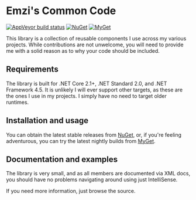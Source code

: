 # Emzi's Common Code

[![AppVeyor build status][4]][3]
[![NuGet][6]][5]
[![MyGet][8]][7]

This library is a collection of reusable components I use across my various projects. While contributions are not 
unwelcome, you will need to provide me with a solid reason as to why your code should be included.

## Requirements
The library is built for .NET Core 2.1+, .NET Standard 2.0, and .NET Framework 4.5. It is unlikely I will ever support 
other targets, as these are the ones I use in my projects. I simply have no need to target older runtimes.

## Installation and usage
You can obtain the latest stable releases from [NuGet][1], or, if you're feeling adventurous, you can try the latest 
nightly builds from [MyGet][2].

## Documentation and examples
The library is very small, and as all members are documented via XML docs, you should have no problems navigating 
around using just IntelliSense.

If you need more information, just browse the source.

[1]: https://nuget.org/packages/Emzi0767.Common
[2]: https://www.myget.org/gallery/emzi0767-nightly
[3]: https://ci.appveyor.com/project/Emzi0767/common
[4]: https://img.shields.io/appveyor/ci/Emzi0767/common.svg?style=for-the-badge
[5]: https://nuget.org/packages/Emzi0767.Common
[6]: https://img.shields.io/nuget/v/Emzi0767.Common.svg?style=for-the-badge&label=NuGet
[7]: https://www.myget.org/gallery/emzi0767-nightly
[8]: https://img.shields.io/myget/emzi0767-nightly/vpre/Emzi0767.Common.svg?style=for-the-badge&label=MyGet
